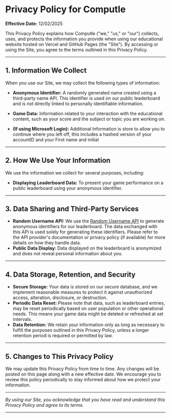 # Privacy Policy for Computle

**Effective Date:** 12/02/2025

This Privacy Policy explains how Computle ("we," "us," or "our") collects, uses, and protects the information you provide when using our educational website hosted on Vercel and GitHub Pages (the "Site"). By accessing or using the Site, you agree to the terms outlined in this Privacy Policy.

---

## 1. Information We Collect

When you use our Site, we may collect the following types of information:

- **Anonymous Identifier:** A randomly generated name created using a third-party name API. This identifier is used on our public leaderboard and is not directly linked to personally identifiable information.
- **Game Data:** Information related to your interaction with the educational content, such as your score and the subject or topic you are working on.

- **(If using Microsoft Login):** Additional Information is store to allow you to continue where you left off, this includes a hashed version of your accountID and your First name and initial

---

## 2. How We Use Your Information

We use the information we collect for several purposes, including:

- **Displaying Leaderboard Data:** To present your game performance on a public leaderboard using your anonymous identifier.

---

## 3. Data Sharing and Third-Party Services

- **Random Username API:** We use the [Random Username API](https://github.com/randomusernameapi/randomusernameapi.github.io) to generate anonymous identifiers for our leaderboard. The data exchanged with this API is used solely for generating these identifiers. Please refer to the API provider's documentation or privacy policy (if available) for more details on how they handle data.
- **Public Data Display:** Data displayed on the leaderboard is anonymized and does not reveal personal information about you.

---

## 4. Data Storage, Retention, and Security

- **Secure Storage:** Your data is stored on our secure database, and we implement reasonable measures to protect it against unauthorized access, alteration, disclosure, or destruction.
- **Periodic Data Reset:** Please note that data, such as leaderboard entries, may be reset periodically based on user population or other operational needs. This means your game data might be deleted or refreshed at set intervals.
- **Data Retention:** We retain your information only as long as necessary to fulfill the purposes outlined in this Privacy Policy, unless a longer retention period is required or permitted by law.

---

## 5. Changes to This Privacy Policy

We may update this Privacy Policy from time to time. Any changes will be posted on this page along with a new effective date. We encourage you to review this policy periodically to stay informed about how we protect your information.

---


*By using our Site, you acknowledge that you have read and understand this Privacy Policy and agree to its terms.*

---

